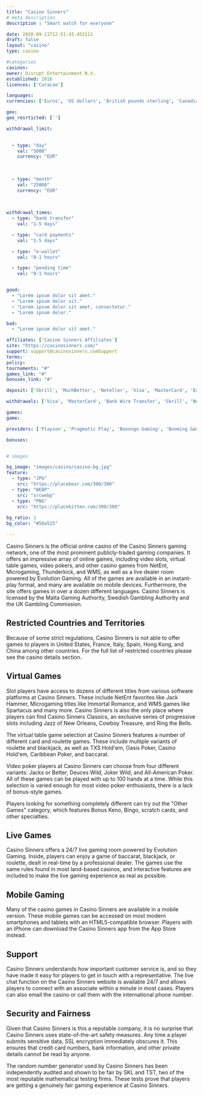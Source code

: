 ```yaml
---
title: "Casino Sinners"
# meta description
description : "Smart watch for everyone"

date: 2020-09-11T12:51:43.452113
draft: false
layout: "casino" 
type: casino

#categories
casinos: 
owner: Disrupt Entertainment N.V.
established: 2016
licences: ['Curacao']

languages: 
currencies: ['Euros', 'US dollars', 'British pounds sterling', 'Canadian dollars', 'Swiss francs', 'Indian rupees', 'South African Rand', 'Peruvian nuevos soles', 'Brazilian reals', 'Polish zlotys', 'Romanian lei']

geo: 
geo_resrticted: ['']

withdrawal_limit:

  
  - type: "day"
    val: "5000"
    currency: "EUR"
  
  
  
  - type: "month"
    val: "25000"
    currency: "EUR"
  
  

withdrawal_times:
  - type: "bank transfer"
    val: "1-5 days"

  - type: "card payments"
    val: "1-5 days"

  - type: "e-wallet"
    val: "0-1 hours"

  - type: "pending time"
    val: "0-1 hours"


good:
  - "Lorem ipsum dolor sit amet."
  - "Lorem ipsum dolor sit."
  - "Lorem ipsum dolor sit amet, consectetur."
  - "Lorem ipsum dolor."

bad:
  - "Lorem ipsum dolor sit amet."

affiliates: ['Casino Sinners Affiliates']
site: "https://casinosinners.com/"
support: support@casinosinners.comSupport
terms:
policy:
tournaments: "#"
games_link: "#"
bonuses_link: "#"

deposit: ['Skrill', 'MuchBetter', 'Neteller', 'Visa', 'MasterCard', 'EcoPayz', 'AstroPay Card', 'MiFinity', 'Interac']

withdrawals: ['Visa', 'MasterCard', 'Bank Wire Transfer', 'Skrill', 'Neteller', 'AstroPay Card', 'EcoPayz', 'MuchBetter', 'MiFinity', 'Interac']

games: 
game:

providers: ['Playson', 'Pragmatic Play', 'Booongo Gaming', 'Booming Games', 'Casino Technology', 'Microgaming', 'Relax Gaming', 'Big Time Gaming', 'Red Rake Gaming', 'Spinomenal', 'Iron Dog Studios', 'BGAMING', 'Habanero', 'Wazdan', 'Leander Games', 'Spinmatic Entertainment', 'Ainsworth Gaming Technology', '1x2Games', 'Pocket Games Soft', 'NetGaming', 'BF Games', 'Ezugi', 'Skywind Group']

bonuses:


# images

bg_image: "images/casino/casino-bg.jpg"  
feature:
  - type: "JPG" 
    src: "https://placebear.com/300/300"
  - type: "WEBP"
    src: "srcwebp"
  - type: "PNG"
    src: "https://placekitten.com/300/300"  
 
bg_ratio: 1 
bg_color: "#58a525"  

---
```


Casino Sinners is the official online casino of the Casino Sinners gaming network, one of the most prominent publicly-traded gaming companies. It offers an impressive array of online games, including video slots, virtual table games, video pokers, and other casino games from NetEnt, Microgaming, Thunderkick, and WMS, as well as a live dealer room powered by Evolution Gaming. All of the games are available in an instant-play format, and many are available on mobile devices. Furthermore, the site offers games in over a dozen different languages. Casino Sinners is licensed by the Malta Gaming Authority, Swedish Gambling Authority and the UK Gambling Commission.

## Restricted Countries and Territories
Because of some strict regulations, Casino Sinners is not able to offer games to players in United States, France, Italy, Spain, Hong Kong, and China among other countries. For the full list of restricted countries please see the casino details section.

## Virtual Games
Slot players have access to dozens of different titles from various software platforms at Casino Sinners. These include NetEnt favorites like Jack Hammer, Microgaming titles like Immortal Romance, and WMS games like Spartacus and many more. Casino Sinners is also the only place where players can find Casino Sinners Classics, an exclusive series of progressive slots including Jazz of New Orleans, Cowboy Treasure, and Ring the Bells.

The virtual table game selection at Casino Sinners features a number of different card and roulette games. These include multiple variants of roulette and blackjack, as well as TXS Hold'em, Oasis Poker, Casino Hold'em, Caribbean Poker, and baccarat.

Video poker players at Casino Sinners can choose from four different variants: Jacks or Better, Deuces Wild, Joker Wild, and All-American Poker. All of these games can be played with up to 100 hands at a time. While this selection is varied enough for most video poker enthusiasts, there is a lack of bonus-style games.

Players looking for something completely different can try out the "Other Games" category, which features Bonus Keno, Bingo, scratch cards, and other specialties.

## Live Games
Casino Sinners offers a 24/7 live gaming room powered by Evolution Gaming. Inside, players can enjoy a game of baccarat, blackjack, or roulette, dealt in real-time by a professional dealer. The games use the same rules found in most land-based casinos, and interactive features are included to make the live gaming experience as real as possible.

## Mobile Gaming
Many of the casino games in Casino Sinners are available in a mobile version. These mobile games can be accessed on most modern smartphones and tablets with an HTML5-compatible browser. Players with an iPhone can download the Casino Sinners app from the App Store instead.

## Support
Casino Sinners understands how important customer service is, and so they have made it easy for players to get in touch with a representative. The live chat function on the Casino Sinners website is available 24/7 and allows players to connect with an associate within a minute in most cases. Players can also email the casino or call them with the international phone number.

## Security and Fairness
Given that Casino Sinners is this a reputable company, it is no surprise that Casino Sinners uses state-of-the-art safety measures. Any time a player submits sensitive data, SSL encryption immediately obscures it. This ensures that credit card numbers, bank information, and other private details cannot be read by anyone.

The random number generator used by Casino Sinners has been independently audited and shown to be fair by SKL and TST, two of the most reputable mathematical testing firms. These tests prove that players are getting a genuinely fair gaming experience at Casino Sinners.